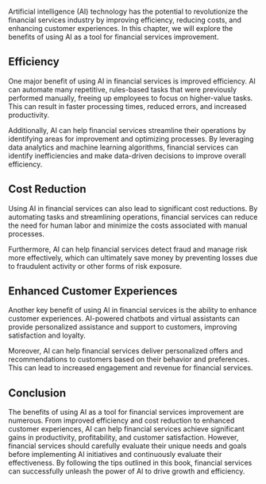 
Artificial intelligence (AI) technology has the potential to revolutionize the financial services industry by improving efficiency, reducing costs, and enhancing customer experiences. In this chapter, we will explore the benefits of using AI as a tool for financial services improvement.

Efficiency
----------

One major benefit of using AI in financial services is improved efficiency. AI can automate many repetitive, rules-based tasks that were previously performed manually, freeing up employees to focus on higher-value tasks. This can result in faster processing times, reduced errors, and increased productivity.

Additionally, AI can help financial services streamline their operations by identifying areas for improvement and optimizing processes. By leveraging data analytics and machine learning algorithms, financial services can identify inefficiencies and make data-driven decisions to improve overall efficiency.

Cost Reduction
--------------

Using AI in financial services can also lead to significant cost reductions. By automating tasks and streamlining operations, financial services can reduce the need for human labor and minimize the costs associated with manual processes.

Furthermore, AI can help financial services detect fraud and manage risk more effectively, which can ultimately save money by preventing losses due to fraudulent activity or other forms of risk exposure.

Enhanced Customer Experiences
-----------------------------

Another key benefit of using AI in financial services is the ability to enhance customer experiences. AI-powered chatbots and virtual assistants can provide personalized assistance and support to customers, improving satisfaction and loyalty.

Moreover, AI can help financial services deliver personalized offers and recommendations to customers based on their behavior and preferences. This can lead to increased engagement and revenue for financial services.

Conclusion
----------

The benefits of using AI as a tool for financial services improvement are numerous. From improved efficiency and cost reduction to enhanced customer experiences, AI can help financial services achieve significant gains in productivity, profitability, and customer satisfaction. However, financial services should carefully evaluate their unique needs and goals before implementing AI initiatives and continuously evaluate their effectiveness. By following the tips outlined in this book, financial services can successfully unleash the power of AI to drive growth and efficiency.
